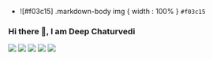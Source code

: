 - ![#f03c15] .markdown-body img { width : 100% } `#f03c15`

<style>
  .markdown-body img { width : 100% }
 </style>

### Hi there 👋, I am Deep Chaturvedi


![](https://github-profile-summary-cards.vercel.app/api/cards/profile-details?username=deepchaturvedi007&theme=monokai)
![](https://github-profile-summary-cards.vercel.app/api/cards/repos-per-language?username=deepchaturvedi007&theme=monokai)
![](https://github-profile-summary-cards.vercel.app/api/cards/most-commit-language?username=deepchaturvedi007&theme=monokai)
![](https://github-profile-summary-cards.vercel.app/api/cards/stats?username=deepchaturvedi007&theme=monokai)
![](https://github-profile-summary-cards.vercel.app/api/cards/productive-time?username=deepchaturvedi007&theme=monokai)

<!--
**DeepChaturvedi007/DeepChaturvedi007** is a ✨ _special_ ✨ repository because its `README.md` (this file) appears on your GitHub profile.

Here are some ideas to get you started:

- 🔭 I’m currently working on ...
- 🌱 I’m currently learning ...
- 👯 I’m looking to collaborate on ...
- 🤔 I’m looking for help with ...
- 💬 Ask me about ...
- 📫 How to reach me: ...
- 😄 Pronouns: ...
- ⚡ Fun fact: ...
-->
